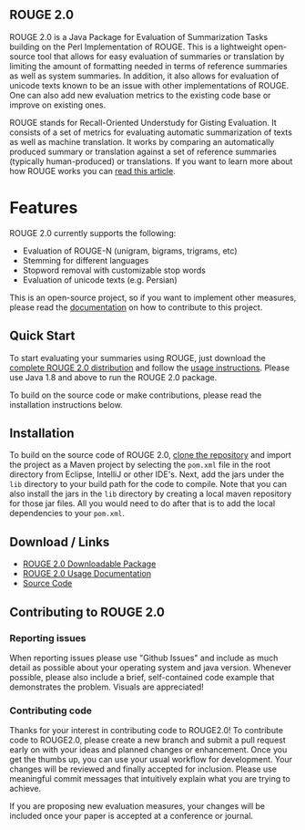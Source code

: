 ## ROUGE 2.0

ROUGE 2.0 is a Java Package for Evaluation of Summarization Tasks building on the Perl Implementation of ROUGE. This is a lightweight open-source tool that allows for easy evaluation of summaries or translation by limiting the amount of formatting needed in terms of reference summaries as well as system summaries. In addition, it also allows for evaluation of unicode texts known to be an issue with other implementations of ROUGE. One can also add new evaluation metrics to the existing code base or improve on existing ones.

ROUGE stands for Recall-Oriented Understudy for Gisting Evaluation. It consists of a set of metrics for evaluating automatic summarization of texts as well as machine translation. It works by comparing an automatically produced summary or translation against a set of reference summaries (typically human-produced) or translations. If you want to learn more about how ROUGE works you can [read this article](http://www.rxnlp.com/how-rouge-works-for-evaluation-of-summarization-tasks/).


# Features

ROUGE 2.0 currently supports the following:

* Evaluation of ROUGE-N (unigram, bigrams, trigrams, etc)
* Stemming for different languages
* Stopword removal with customizable stop words
* Evaluation of unicode texts (e.g. Persian)

This is an open-source project, so if you want to implement other measures, please read the [documentation](#contributing-to-rouge20) on how to contribute to this project.  

## Quick Start
To start evaluating your summaries using ROUGE, just download the [complete ROUGE 2.0 distribution](distribute/downloads) and follow the [usage instructions](http://www.rxnlp.com/rouge-2-0-usage-documentation/). Please use Java 1.8 and above to run the ROUGE 2.0 package. 

To build on the source code or make contributions, please read the installation instructions below.

## Installation

To build on the source code of ROUGE 2.0, [clone the repository](https://github.com/RxNLP/ROUGE-2.0.git) and import the project as a Maven project by selecting the `pom.xml` file in the root directory from Eclipse, IntelliJ or other IDE's. Next, add the jars under the `lib` directory to your build path for the code to compile. Note that you can also install the jars in the `lib` directory by creating a local maven repository for those jar files. All you would need to do after that is to add the local dependencies to your `pom.xml`.

## Download / Links
- [ROUGE 2.0 Downloadable Package](distribute/downloads)
- [ROUGE 2.0 Usage Documentation](http://www.rxnlp.com/rouge-2-0-usage-documentation/)
- [Source Code](https://github.com/RxNLP/ROUGE-2.0)

## Contributing to ROUGE 2.0

### Reporting issues

When reporting issues please use "Github Issues" and include as much detail as possible about your operating system and java version. Whenever possible, please also include a brief, self-contained code example that demonstrates the problem. Visuals are appreciated!

### Contributing code

Thanks for your interest in contributing code to ROUGE2.0! To contribute code to ROUGE2.0, please create a new branch and submit a pull request early on with your ideas and planned changes or enhancement. Once you get the thumbs up, you can use your usual workflow for development. Your changes will be reviewed and finally accepted for inclusion. Please use meaningful commit messages that intuitively explain what you are trying to achieve.

If you are proposing new evaluation measures, your changes will be included once your paper is accepted at a conference or journal. 
